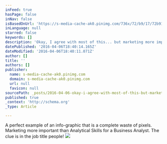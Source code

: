 ```yaml
---
inFeed: true
hasPage: false
inNav: false
isBasedOnUrl: 'https://s-media-cache-ak0.pinimg.com/736x/72/b9/17/72b9175b2ecbc6eaa89d0fb2dd4524ea.jpg'
inLanguage: null
starred: false
keywords: []
description: 'Okay, I agree with most of this... but marketing more important than Analytical Skills'
datePublished: '2016-04-06T18:40:14.165Z'
dateModified: '2016-04-06T18:40:11.071Z'
author: []
title: ''
authors: []
publisher:
  name: s-media-cache-ak0.pinimg.com
  domain: s-media-cache-ak0.pinimg.com
  url: null
  favicon: null
sourcePath: _posts/2016-04-06-okay-i-agree-with-most-of-this-but-marketing-more-import.md
published: true
_context: 'http://schema.org'
_type: Article

---
```

A perfect example of an info-graphic that is a complete waste of pixels.  Marketing more important than Analytical Skills for a Business Analyst.  The clue is in the job title people!
![](https://s-media-cache-ak0.pinimg.com/736x/72/b9/17/72b9175b2ecbc6eaa89d0fb2dd4524ea.jpg)
